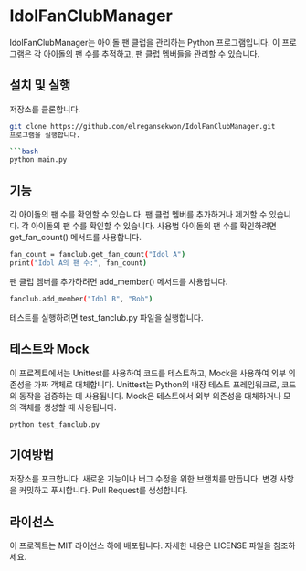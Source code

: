 
# IdolFanClubManager

IdolFanClubManager는 아이돌 팬 클럽을 관리하는 Python 프로그램입니다. 이 프로그램은 각 아이돌의 팬 수를 추적하고, 팬 클럽 멤버들을 관리할 수 있습니다.

## 설치 및 실행

저장소를 클론합니다.
```bash
git clone https://github.com/elregansekwon/IdolFanClubManager.git
프로그램을 실행합니다.

```bash
python main.py
```

## 기능
각 아이돌의 팬 수를 확인할 수 있습니다.
팬 클럽 멤버를 추가하거나 제거할 수 있습니다.
각 아이돌의 팬 수를 확인할 수 있습니다.
사용법
아이돌의 팬 수를 확인하려면 get_fan_count() 메서드를 사용합니다.

```bash
fan_count = fanclub.get_fan_count("Idol A")
print("Idol A의 팬 수:", fan_count)
```
팬 클럽 멤버를 추가하려면 add_member() 메서드를 사용합니다.

```bash
fanclub.add_member("Idol B", "Bob")
```
테스트를 실행하려면 test_fanclub.py 파일을 실행합니다.

## 테스트와 Mock
이 프로젝트에서는 Unittest를 사용하여 코드를 테스트하고, Mock을 사용하여 외부 의존성을 가짜 객체로 대체합니다. Unittest는 Python의 내장 테스트 프레임워크로, 코드의 동작을 검증하는 데 사용됩니다. Mock은 테스트에서 외부 의존성을 대체하거나 모의 객체를 생성할 때 사용됩니다.

```bash
python test_fanclub.py
```
## 기여방법
저장소를 포크합니다.
새로운 기능이나 버그 수정을 위한 브랜치를 만듭니다.
변경 사항을 커밋하고 푸시합니다.
Pull Request를 생성합니다.

## 라이선스
이 프로젝트는 MIT 라이선스 하에 배포됩니다. 자세한 내용은 LICENSE 파일을 참조하세요.
